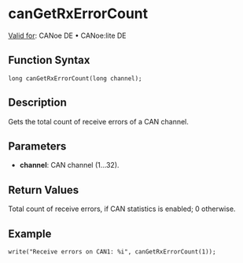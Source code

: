 # canGetRxErrorCount

[Valid for](../../../Shared/FeatureAvailability.md): CANoe DE • CANoe:lite DE

## Function Syntax

```plaintext
long canGetRxErrorCount(long channel);
```

## Description

Gets the total count of receive errors of a CAN channel.

## Parameters

- **channel**: CAN channel (1…32).

## Return Values

Total count of receive errors, if CAN statistics is enabled; 0 otherwise.

## Example

```plaintext
write("Receive errors on CAN1: %i", canGetRxErrorCount(1));
```

